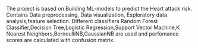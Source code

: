 The project is based on Building ML-models to predict the Heart attack risk.
Contains Data preprocessing, Data visualization, Exploratory data analysis,feature selection.
Different classifiers Random Forest Classifier,Decision Tree,Logistic Regression,Support Vector Machine,K Nearest Neighbors,BernoulliNB,GaussianNB are used and perfomance scores are calculated with confusion matrix.

